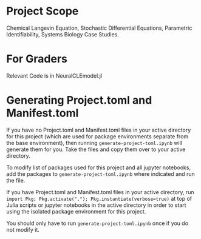 # Project Scope

Chemical Langevin Equation, Stochastic Differential Equations, Parametric Identifiability, Systems Biology Case Studies.


# For Graders
Relevant Code is in NeuralCLEmodel.jl


# Generating Project.toml and Manifest.toml

If you have no Project.toml and Manifest.toml files in your active directory for this project (which are used for package environments separate from the base environment), then running `generate-project-toml.ipynb` will generate them for you. Take the files and copy them over to your active directory.

To modify list of packages used for this project and all jupyter notebooks, add the packages to `generate-project-toml.ipynb` where indicated and run the file.

If you have Project.toml and Manifest.toml files in your active directory, run `import Pkg; Pkg.activate("."); Pkg.instantiate(verbose=true)` at top of Julia scripts or jupyter notebooks in the active directory in order to start using the isolated package environment for this project.

You should only have to run `generate-project-toml.ipynb` once if you do not modify it.

